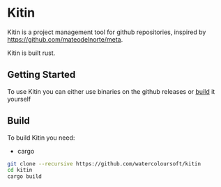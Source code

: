 # Kitin
Kitin is a project management tool for github repositories, inspired by https://github.com/mateodelnorte/meta.

Kitin is built rust.

## Getting Started
To use Kitin you can either use binaries on the github releases or [build](#build) it yourself

## Build
To build Kitin you need:
- cargo

```sh
git clone --recursive https://github.com/watercoloursoft/kitin
cd kitin
cargo build
```